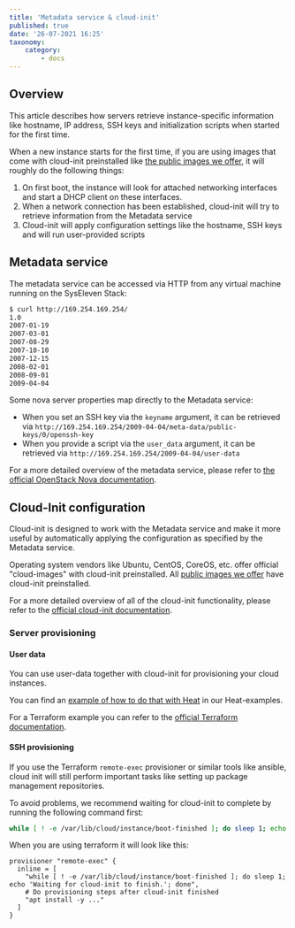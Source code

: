 ```yaml
---
title: 'Metadata service & cloud-init'
published: true
date: '26-07-2021 16:25'
taxonomy:
    category:
        - docs
---
```


## Overview

This article describes how servers retrieve instance-specific information like hostname, IP address, SSH keys and initialization scripts when started for the first time.

When a new instance starts for the first time, if you are using images that come with cloud-init preinstalled like [the public images we offer](../../04.Reference/06.images/docs.en.md), it will roughly do the following things:

1. On first boot, the instance will look for attached networking interfaces and start a DHCP client on these interfaces.
2. When a network connection has been established, cloud-init will try to retrieve information from the Metadata service
3. Cloud-init will apply configuration settings like the hostname, SSH keys and will run user-provided scripts

## Metadata service

The metadata service can be accessed via HTTP from any virtual machine running on the SysEleven Stack:

```bash
$ curl http://169.254.169.254/
1.0
2007-01-19
2007-03-01
2007-08-29
2007-10-10
2007-12-15
2008-02-01
2008-09-01
2009-04-04
```

Some nova server properties map directly to the Metadata service:

- When you set an SSH key via the `keyname` argument, it can be retrieved via `http://169.254.169.254/2009-04-04/meta-data/public-keys/0/openssh-key`
- When you provide a script via the `user_data` argument, it can be retrieved via `http://169.254.169.254/2009-04-04/user-data`

For a more detailed overview of the metadata service, please refer to [the official OpenStack Nova documentation](https://docs.openstack.org/nova/rocky/user/metadata-service.html).

## Cloud-Init configuration

Cloud-init is designed to work with the Metadata service and make it more useful by automatically applying the configuration as specified by the Metadata service.

Operating system vendors like Ubuntu, CentOS, CoreOS, etc. offer official "cloud-images" with cloud-init preinstalled. All [public images we offer](../../04.Reference/06.images/docs.en.md) have cloud-init preinstalled.

For a more detailed overview of all of the cloud-init functionality, please refer to the [official cloud-init documentation](https://cloudinit.readthedocs.io/en/latest/).

### Server provisioning

#### User data

You can use user-data together with cloud-init for provisioning your cloud instances.

You can find an [example of how to do that with Heat](https://github.com/syseleven/heat-examples/tree/master/cloudinit) in our Heat-examples.

For a Terraform example you can refer to the [official Terraform documentation](https://registry.terraform.io/providers/terraform-provider-openstack/openstack/latest/docs/resources/compute_instance_v2#instance-with-user-data-cloud-init).

#### SSH provisioning

If you use the Terraform `remote-exec` provisioner or similar tools like ansible, cloud init will still perform important tasks like setting up package management repositories.

To avoid problems, we recommend waiting for cloud-init to complete by running the following command first:

```bash
while [ ! -e /var/lib/cloud/instance/boot-finished ]; do sleep 1; echo 'Waiting for cloud-init to finish.'; done
```

When you are using terraform it will look like this:

```hcl
provisioner "remote-exec" {
  inline = [
    "while [ ! -e /var/lib/cloud/instance/boot-finished ]; do sleep 1; echo 'Waiting for cloud-init to finish.'; done",
    # Do provisioning steps after cloud-init finished
    "apt install -y ..."
  ]
}
```

